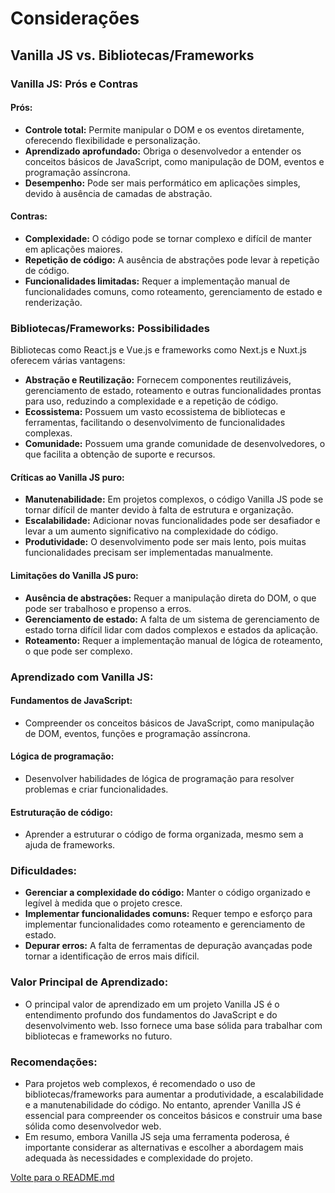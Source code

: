 # Considerações

## Vanilla JS vs. Bibliotecas/Frameworks

### Vanilla JS: Prós e Contras

#### Prós:
- **Controle total:** Permite manipular o DOM e os eventos diretamente, oferecendo flexibilidade e personalização.
- **Aprendizado aprofundado:** Obriga o desenvolvedor a entender os conceitos básicos de JavaScript, como manipulação de DOM, eventos e programação assíncrona.
- **Desempenho:** Pode ser mais performático em aplicações simples, devido à ausência de camadas de abstração.

#### Contras:
- **Complexidade:** O código pode se tornar complexo e difícil de manter em aplicações maiores.
- **Repetição de código:** A ausência de abstrações pode levar à repetição de código.
- **Funcionalidades limitadas:** Requer a implementação manual de funcionalidades comuns, como roteamento, gerenciamento de estado e renderização.

### Bibliotecas/Frameworks: Possibilidades

Bibliotecas como React.js e Vue.js e frameworks como Next.js e Nuxt.js oferecem várias vantagens:
- **Abstração e Reutilização:** Fornecem componentes reutilizáveis, gerenciamento de estado, roteamento e outras funcionalidades prontas para uso, reduzindo a complexidade e a repetição de código.
- **Ecossistema:** Possuem um vasto ecossistema de bibliotecas e ferramentas, facilitando o desenvolvimento de funcionalidades complexas.
- **Comunidade:** Possuem uma grande comunidade de desenvolvedores, o que facilita a obtenção de suporte e recursos.

#### Críticas ao Vanilla JS puro:
- **Manutenabilidade:** Em projetos complexos, o código Vanilla JS pode se tornar difícil de manter devido à falta de estrutura e organização.
- **Escalabilidade:** Adicionar novas funcionalidades pode ser desafiador e levar a um aumento significativo na complexidade do código.
- **Produtividade:** O desenvolvimento pode ser mais lento, pois muitas funcionalidades precisam ser implementadas manualmente.

#### Limitações do Vanilla JS puro:
- **Ausência de abstrações:** Requer a manipulação direta do DOM, o que pode ser trabalhoso e propenso a erros.
- **Gerenciamento de estado:** A falta de um sistema de gerenciamento de estado torna difícil lidar com dados complexos e estados da aplicação.
- **Roteamento:** Requer a implementação manual de lógica de roteamento, o que pode ser complexo.

### Aprendizado com Vanilla JS:

#### Fundamentos de JavaScript:
- Compreender os conceitos básicos de JavaScript, como manipulação de DOM, eventos, funções e programação assíncrona.

#### Lógica de programação:
- Desenvolver habilidades de lógica de programação para resolver problemas e criar funcionalidades.

#### Estruturação de código:
- Aprender a estruturar o código de forma organizada, mesmo sem a ajuda de frameworks.

### Dificuldades:
- **Gerenciar a complexidade do código:** Manter o código organizado e legível à medida que o projeto cresce.
- **Implementar funcionalidades comuns:** Requer tempo e esforço para implementar funcionalidades como roteamento e gerenciamento de estado.
- **Depurar erros:** A falta de ferramentas de depuração avançadas pode tornar a identificação de erros mais difícil.

### Valor Principal de Aprendizado:
- O principal valor de aprendizado em um projeto Vanilla JS é o entendimento profundo dos fundamentos do JavaScript e do desenvolvimento web. Isso fornece uma base sólida para trabalhar com bibliotecas e frameworks no futuro.

### Recomendações:
- Para projetos web complexos, é recomendado o uso de bibliotecas/frameworks para aumentar a produtividade, a escalabilidade e a manutenabilidade do código. No entanto, aprender Vanilla JS é essencial para compreender os conceitos básicos e construir uma base sólida como desenvolvedor web.
- Em resumo, embora Vanilla JS seja uma ferramenta poderosa, é importante considerar as alternativas e escolher a abordagem mais adequada às necessidades e complexidade do projeto.

[Volte para o README.md](README.md)